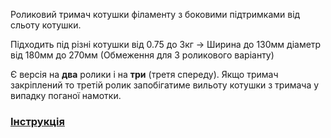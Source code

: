 Роликовий тримач котушки філаменту з боковими підтримками від сльоту котушки.

Підходить під різні котушки від 0.75 до 3кг -> Ширина до 130мм діаметр від 180мм до 270мм (Обмеження для 3 роликового варіанту)


Є версія на **два** ролики і на **три** (третя спереду). 
Якщо тримач закріплений то третій ролик запобігатиме вильоту котушки з тримача у випадку поганої намотки.

### [Інструкція](https://github.com/dmytr0/glory_to_ukraine/blob/master/spool_holder_roller/README.md)
